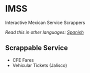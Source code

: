 # IMSS
Interactive Mexican Service Scrappers

*Read this in other languages: [Spanish](README.es.md)*

## Scrappable Service
- CFE Fares
- Vehicular Tickets (Jalisco)
